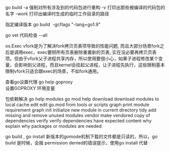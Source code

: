 
go build 
	-a 强制对所有涉及到的代码包进行重构
	-v 打印出那些被编译的代码包的名字
	-work 打印出编译时生成的临时工作目录的路径

指定编译版本
go build  -gcflags "-lang=go1.9"

go vet 代码检查 
	--all

os.Exec
   vfork是为了解决fork拷贝页表项导致的性能问题, 而且大部分场景fork之后是调用exec，exec要把所有页表删除重置新的页表, 实在没必要再拷贝页表项。但由于vfork父子进程共享内存，所以使用要很小心，如果子进程修改某个变量，会影响到父进程，而且kernel会挂起父进程，让子进程先执行，这些限制基本限制vfork只适合跟exec的场景，不如fork通用。

查看go设置代理
   go help goproxy  
   设置GOPROXY 环境变量


包依赖解决
   go help modules
   go mod help 
     	download    download modules to local cache
	    edit        edit go.mod from tools or scripts
	    graph       print module requirement graph
	    init        initialize new module in current directory
	    tidy        add missing and remove unused modules
	    vendor      make vendored copy of dependencies
	    verify      verify dependencies have expected content
	    why         explain why packages or modules are needed




go build , go install
     新版本的gomode机制下载的文件都是只读的，所以，go build 是时候，会报 permission denied的错误提示，使用go install 代替
